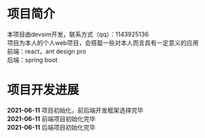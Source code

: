 # 项目简介
本项目由devsim开发，联系方式（qq）：1143925136  
项目为本人的个人web项目，会搭载一些对本人而言具有一定意义的应用  
前端：react，ant design pro  
后端：spring boot

# 项目开发进展
__2021-06-11__ 项目初始化，前后端开发框架选择完毕  
__2021-06-11__ 前端项目初始化完毕  
__2021-06-11__ 后端项目初始化完毕
